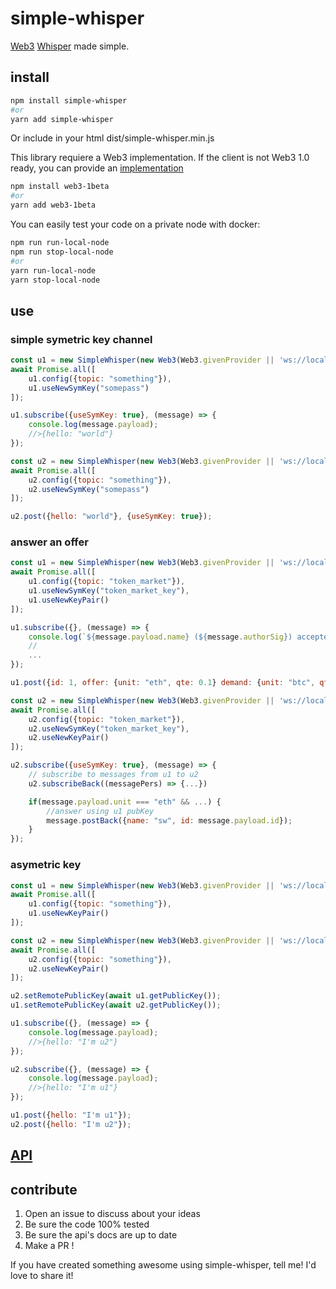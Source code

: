 # simple-whisper

[Web3](https://github.com/ethereum/web3.js/) [Whisper](https://web3js.readthedocs.io/en/1.0/web3-shh.html) made simple.

## install

```bash
npm install simple-whisper
#or
yarn add simple-whisper
```

Or include in your html dist/simple-whisper.min.js

This library requiere a Web3 implementation.
If the client is not Web3 1.0 ready, you can provide an [implementation](https://github.com/ethereum/web3.js/)

```bash
npm install web3-1beta
#or
yarn add web3-1beta
```

You can easily test your code on a private node with docker:

```bash
npm run run-local-node
npm run stop-local-node
#or
yarn run-local-node
yarn stop-local-node
```

## use

### simple symetric key channel

```js
const u1 = new SimpleWhisper(new Web3(Web3.givenProvider || 'ws://localhost:8546'));
await Promise.all([
    u1.config({topic: "something"}),
    u1.useNewSymKey("somepass")
]);

u1.subscribe({useSymKey: true}, (message) => {
    console.log(message.payload);
    //>{hello: "world"}
});

const u2 = new SimpleWhisper(new Web3(Web3.givenProvider || 'ws://localhost:8546'));
await Promise.all([
    u2.config({topic: "something"}),
    u2.useNewSymKey("somepass")
]);

u2.post({hello: "world"}, {useSymKey: true});
```

### answer an offer

```js
const u1 = new SimpleWhisper(new Web3(Web3.givenProvider || 'ws://localhost:8546'));
await Promise.all([
    u1.config({topic: "token_market"}),
    u1.useNewSymKey("token_market_key"),
    u1.useNewKeyPair()
]);

u1.subscribe({}, (message) => {
    console.log(`${message.payload.name} (${message.authorSig}) accepted our offer !`);
    //
    ...
});

u1.post({id: 1, offer: {unit: "eth", qte: 0.1} demand: {unit: "btc", qte: 0.1}}, {useSymKey: true, ttl: 60});

const u2 = new SimpleWhisper(new Web3(Web3.givenProvider || 'ws://localhost:8546'));
await Promise.all([
    u2.config({topic: "token_market"}),
    u2.useNewSymKey("token_market_key"),
    u2.useNewKeyPair()
]);

u2.subscribe({useSymKey: true}, (message) => {
    // subscribe to messages from u1 to u2
    u2.subscribeBack((messagePers) => {...})

    if(message.payload.unit === "eth" && ...) {
        //answer using u1 pubKey
        message.postBack({name: "sw", id: message.payload.id});
    }
});
```

### asymetric key

```js
const u1 = new SimpleWhisper(new Web3(Web3.givenProvider || 'ws://localhost:8546'));
await Promise.all([
    u1.config({topic: "something"}),
    u1.useNewKeyPair()
]);

const u2 = new SimpleWhisper(new Web3(Web3.givenProvider || 'ws://localhost:8546'));
await Promise.all([
    u2.config({topic: "something"}),
    u2.useNewKeyPair()
]);

u2.setRemotePublicKey(await u1.getPublicKey());
u1.setRemotePublicKey(await u2.getPublicKey());

u1.subscribe({}, (message) => {
    console.log(message.payload);
    //>{hello: "I'm u2"}
});

u2.subscribe({}, (message) => {
    console.log(message.payload);
    //>{hello: "I'm u1"}
});

u1.post({hello: "I'm u1"});
u2.post({hello: "I'm u2"});
```

## [API](doc/api.md)

## contribute

1. Open an issue to discuss about your ideas
2. Be sure the code 100% tested
3. Be sure the api's docs are up to date
4. Make a PR !

If you have created something awesome using simple-whisper, tell me! I'd love to share it!